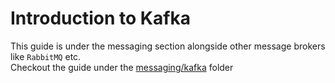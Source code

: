 # Introduction to Kafka

This guide is under the messaging section alongside other message brokers like `RabbitMQ` etc. </br>
Checkout the guide under the [messaging/kafka](../../messaging/kafka/README.md) folder